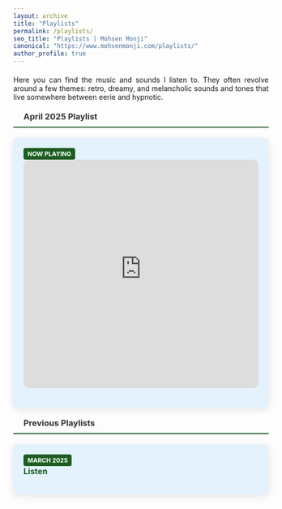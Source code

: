 ```yaml
---
layout: archive
title: "Playlists"
permalink: /playlists/
seo_title: "Playlists | Mohsen Monji"
canonical: "https://www.mohsenmonji.com/playlists/"
author_profile: true
---
```


<style>
  h3 {
    border-bottom: 2px solid #1B5E20;
    font-weight: bold;
    padding-bottom: 10px;
    margin-top: 20px;
    margin-bottom: 20px;
    display: flex;
    align-items: center;
    gap: 10px;
    color: #333;
  }

   .playlist-section {
    margin-top: 20px;
    margin-bottom: 40px;
  }

  .playlist-section p {
    text-align: justify;
  }

  .playlist-card {
    border-radius: 8px;
    padding: 20px;
    margin-bottom: 20px;
    color: #333333;
    box-shadow: 0px 4px 15px rgba(0, 0, 0, 0.1);
    transition: transform 0.3s ease, box-shadow 0.3s ease;
    text-align: justify;
  }

  .playlist-card:hover {
    transform: translateY(-5px);
    box-shadow: 0px 8px 20px rgba(0, 0, 0, 0.2);
  }

  .playlist-card:nth-child(odd) {
    background-color: #E3F2FD;
  }

  .playlist-card:nth-child(even) {
    background-color: #F3F4F6;
  }

  .playlist-card ul {
    list-style: none;
    padding: 0;
    margin: 0;
  }

  .playlist-card ul li {
    margin-bottom: 15px;
    font-size: 1rem;
  }

  .playlist-card ul li a {
    color: #1B5E20;
    text-decoration: none;
    font-weight: bold;
  }

  .playlist-card ul li a:hover {
    text-decoration: underline;
  }

  .tag {
    display: inline-block;
    background: #1B5E20;
    color: #FFFFFF;
    padding: 4px 8px;
    font-size: 12px;
    border-radius: 4px;
    margin-right: 8px;
    text-transform: uppercase;
    font-weight: bold;
  }

  .icon {
    margin-right: 10px;
    color: #1B5E20;
  }
</style>

<div class="playlist-section">
  <p>Here you can find the music and sounds I listen to. They often revolve around a few themes: retro, dreamy, and melancholic sounds and tones that live somewhere between eerie and hypnotic.</p>

 <h3><i class="fas fa-music icon"></i> April 2025 Playlist</h3>

<div class="playlist-card">
  <span class="tag">Now Playing</span>
  <ul>
    <li>
      <iframe allow="autoplay *; encrypted-media *; fullscreen *; clipboard-write"
              frameborder="0"
              height="450"
              style="width:100%;max-width:660px;overflow:hidden;border-radius:10px;"
              sandbox="allow-forms allow-popups allow-same-origin allow-scripts allow-storage-access-by-user-activation allow-top-navigation-by-user-activation"
              src="https://embed.music.apple.com/ca/playlist/april-2025/pl.u-aZb0NJvs1Evkzgb">
      </iframe>
    </li>
  </ul>
</div>

  <h3><i class="fas fa-history icon"></i> Previous Playlists</h3>

  <div class="playlist-card">
    <span class="tag">March 2025</span>
    <ul>
      <li>
        <a href="https://music.apple.com/ca/playlist/march-2025/pl.u-11zBJWySN0BzjGq" target="_blank">
          Listen
        </a>
      </li>
    </ul>
  </div>
</div>

